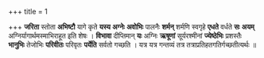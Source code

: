 +++
title = 1

+++
**जरिता** स्तोता **अभिष्टौ** यागे कृते **यस्य** **अग्नेः** **अवोभिः** पालनैः **शर्मन्** शर्मणि स्वगृहे **एधते** वर्धते **सः** **अयम्** अग्निर्यागार्थमस्माभिराहूत इति शेषः । **विभावा** दीप्तिमान् **यः** अग्निः **ऋषूणां** सूर्यरश्मीनां **ज्येष्ठेभिः** प्रशस्तैः **भानुभिः** तेजोभिः **परिवीतः** परिवृतः **पर्येति** सर्वतो गच्छति । यत्र यत्र गन्तव्यं तत्र तत्राप्रतिहतगतिर्गच्छतीत्यर्थः ॥